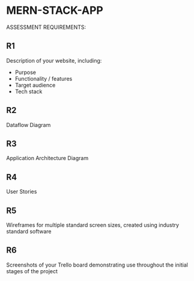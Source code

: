 # MERN-STACK-APP

ASSESSMENT REQUIREMENTS:

## R1
Description of your website, including:
- Purpose
- Functionality / features
- Target audience
- Tech stack	

## R2
Dataflow Diagram	

## R3
Application Architecture Diagram

## R4
User Stories

## R5
Wireframes for multiple standard screen sizes, created using industry standard software

## R6
Screenshots of your Trello board demonstrating use throughout the initial stages of the project